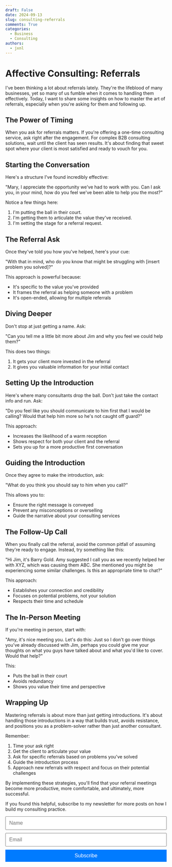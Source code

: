 ```yaml
---
draft: False
date: 2024-09-13
slug: consulting-referrals
comments: True
categories:
  - Business
  - Consulting
authors:
  - jxnl
---
```


# Affective Consulting: Referrals

I've been thinking a lot about referrals lately. They're the lifeblood of many businesses, yet so many of us fumble when it comes to handling them effectively. Today, I want to share some insights on how to master the art of referrals, especially when you're asking for them and following up.

<!-- more -->

## The Power of Timing

When you ask for referrals matters. If you're offering a one-time consulting service, ask right after the engagement. For complex B2B consulting solutions, wait until the client has seen results. It's about finding that sweet spot where your client is most satisfied and ready to vouch for you.

## Starting the Conversation

Here's a structure I've found incredibly effective:

"Mary, I appreciate the opportunity we've had to work with you. Can I ask you, in your mind, how do you feel we've been able to help you the most?"

Notice a few things here:

1. I'm putting the ball in their court.
2. I'm getting them to articulate the value they've received.
3. I'm setting the stage for a referral request.

## The Referral Ask

Once they've told you how you've helped, here's your cue:

"With that in mind, who do you know that might be struggling with [insert problem you solved]?"

This approach is powerful because:
- It's specific to the value you've provided
- It frames the referral as helping someone with a problem
- It's open-ended, allowing for multiple referrals

## Diving Deeper

Don't stop at just getting a name. Ask:

"Can you tell me a little bit more about Jim and why you feel we could help them?"

This does two things:
1. It gets your client more invested in the referral
2. It gives you valuable information for your initial contact

## Setting Up the Introduction

Here's where many consultants drop the ball. Don't just take the contact info and run. Ask:

"Do you feel like you should communicate to him first that I would be calling? Would that help him more so he's not caught off guard?"

This approach:
- Increases the likelihood of a warm reception
- Shows respect for both your client and the referral
- Sets you up for a more productive first conversation

## Guiding the Introduction

Once they agree to make the introduction, ask:

"What do you think you should say to him when you call?"

This allows you to:
- Ensure the right message is conveyed
- Prevent any misconceptions or overselling
- Guide the narrative about your consulting services

## The Follow-Up Call

When you finally call the referral, avoid the common pitfall of assuming they're ready to engage. Instead, try something like this:

"Hi Jim, it's Barry Gold. Amy suggested I call you as we recently helped her with XYZ, which was causing them ABC. She mentioned you might be experiencing some similar challenges. Is this an appropriate time to chat?"

This approach:
- Establishes your connection and credibility
- Focuses on potential problems, not your solution
- Respects their time and schedule

## The In-Person Meeting

If you're meeting in person, start with:

"Amy, it's nice meeting you. Let's do this: Just so I don't go over things you've already discussed with Jim, perhaps you could give me your thoughts on what you guys have talked about and what you'd like to cover. Would that help?"

This:
- Puts the ball in their court
- Avoids redundancy
- Shows you value their time and perspective

## Wrapping Up

Mastering referrals is about more than just getting introductions. It's about handling those introductions in a way that builds trust, avoids resistance, and positions you as a problem-solver rather than just another consultant.

Remember:
1. Time your ask right
2. Get the client to articulate your value
3. Ask for specific referrals based on problems you've solved
4. Guide the introduction process
5. Approach new referrals with respect and focus on their potential challenges

By implementing these strategies, you'll find that your referral meetings become more productive, more comfortable, and ultimately, more successful.

 If you found this helpful, subscribe to my newsletter for more posts on how I build my consulting practice.

<form action="https://indieconsulting.podia.com/email_lists/884902/subscriptions" accept-charset="UTF-8" method="post" style="width: 100%; max-width: 600px; margin: 0 auto;">
    <input type="text" name="name" placeholder="Name" style="width: 100%; padding: 10px; font-size: 16px; margin-bottom: 10px;" />
    <input type="email" name="email" required="required" placeholder="Email" style="width: 100%; padding: 10px; font-size: 16px; margin-bottom: 10px;" />
    <input type="submit" value="Subscribe" style="width: 100%; padding: 10px; background-color: #007bff; color: white; border: none; font-size: 16px; cursor: pointer;" />
</form>